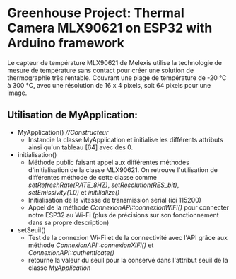 # Greenhouse Project: Thermal Camera MLX90621 on ESP32 with Arduino framework

Le capteur de température MLX90621 de Melexis utilise la technologie de mesure de température sans contact pour créer une solution de thermographie très rentable. Couvrant une plage de température de -20 °C à 300 °C, avec une résolution de 16 x 4 pixels, soit 64 pixels pour une image.

## Utilisation de MyApplication:
	
* MyApplication() *//Constructeur*
	- Instancie la classe MyApplication et initialise les différents attributs ainsi qu'un tableau [64] avec des 0.
* initialisation()
	- Méthode public faisant appel aux différentes méthodes d'initialisation de la classe MLX90621. On retrouve l'utilisation de différentes méthode de cette classe comme *setRefreshRate(RATE_8HZ)*, *setResolution(RES_bit)*, *setEmissivity(1.0)* et *initilialize()*
	- Initialisation de la vitesse de transmission serial (ici 115200)
	- Appel de la méthode *ConnexionAPI::connexionWiFi()* pour connecter notre ESP32 au Wi-Fi (plus de précisions sur son fonctionnement dans sa propre description)
* setSeuil()
	- Test de la connexion Wi-Fi et de la connectivité avec l'API grâce aux méthode *ConnexionAPI::connexionXiFi()* et *ConnexionAPI::authenticate()*
	- retourne la valeur du seuil pour la conservé dans l'attribut seuil de la classe *MyApplication*